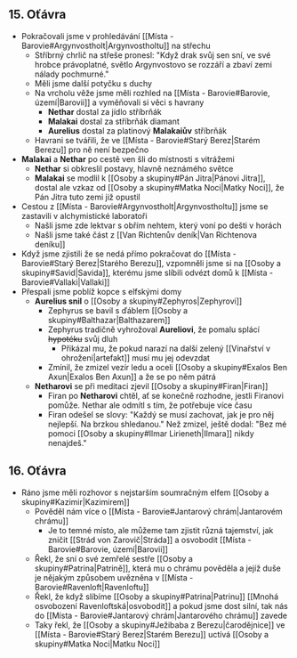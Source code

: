 ## 15. Oťávra
- Pokračovali jsme v prohledávání [[Místa - Barovie#Argynvostholt|Argynvostholtu]] na střechu
	- Stříbrný chrlič na střeše pronesl: "Když drak svůj sen sní, ve své hrobce právoplatné, světlo Argynvostovo se rozzáří a zbaví zemi nálady pochmurné."
	- Měli jsme další potyčku s duchy
	- Na vrcholu věže jsme měli rozhled na [[Místa - Barovie#Barovie, území|Barovii]] a vyměňovali si věci s havrany
		- **Nethar** dostal za jídlo stříbrňák
		- **Malakai** dostal za stříbrňák diamant
		- **Aurelius** dostal za platinový **Malakaiův** stříbrňák
	- Havrani se tvářili, že ve [[Místa - Barovie#Starý Berez|Starém Berezu]] pro ně není bezpečno
- **Malakai** a **Nethar** po cestě ven šli do místnosti s vitrážemi
	- **Nethar** si obkreslil postavy, hlavně neznámého světce
	- **Malakai** se modlil k [[Osoby a skupiny#Pán Jitra|Pánovi Jitra]], dostal ale vzkaz od [[Osoby a skupiny#Matka Noci|Matky Noci]], že Pán Jitra tuto zemi již opustil
- Cestou z [[Místa - Barovie#Argynvostholt|Argynvostholtu]] jsme se zastavili v alchymistické laboratoři
	- Našli jsme zde lektvar s obřím nehtem, který voní po dešti v horách
	- Našli jsme také část z [[Van Richtenův deník|Van Richtenova deníku]]
- Když jsme zjistili že se nedá přímo pokračovat do [[Místa - Barovie#Starý Berez|Starého Berezu]], vzpomněli jsme si na [[Osoby a skupiny#Savid|Savida]], kterému jsme slíbili odvézt domů k [[Místa - Barovie#Vallaki|Vallaki]]
- Přespali jsme poblíž kopce s elfskými domy
	- **Aurelius snil** o [[Osoby a skupiny#Zephyros|Zephyrovi]]
		- Zephyrus se bavil s ďáblem [[Osoby a skupiny#Balthazar|Balthazarem]]
		- Zephyrus tradičně vyhrožoval **Aureliovi**, že pomalu splácí ~~hypotéku~~ svůj dluh
			- Přikázal mu, že pokud narazí na další zelený [[Vinařství v ohrožení|artefakt]] musí mu jej odevzdat
		- Zmínil, že zmizel vezír ledu a oceli [[Osoby a skupiny#Exalos Ben Axun|Exalos Ben Axun]] a že se po něm pátrá
	- **Netharovi** se při meditaci zjevil [[Osoby a skupiny#Firan|Firan]]
		- Firan po **Netharovi** chtěl, ať se konečně rozhodne, jestli Firanovi pomůže. Nethar ale odmítl s tím, že potřebuje více času
		- Firan odešel se slovy: "Každý se musí zachovat, jak je pro něj nejlepší. Na brzkou shledanou." Než zmizel, ještě dodal: "Bez mé pomoci [[Osoby a skupiny#Ilmar Lirieneth|Ilmara]] nikdy nenajdeš."
## 16. Oťávra
- Ráno jsme měli rozhovor s nejstarším soumračným elfem [[Osoby a skupiny#Kazimir|Kazimirem]]
	- Pověděl nám více o [[Místa - Barovie#Jantarový chrám|Jantarovém chrámu]]
		- Je to temné místo, ale můžeme tam zjistit různá tajemství, jak zničit [[Strád von Zarovič|Stráda]] a osvobodit [[Místa - Barovie#Barovie, území|Barovii]] 
	- Řekl, že sní o své zemřelé sestře [[Osoby a skupiny#Patrina|Patrině]], která mu o chrámu pověděla a jejíž duše je nějakým způsobem uvězněna v [[Místa - Barovie#Ravenloft|Ravenloftu]]
	- Řekl, že když slíbíme [[Osoby a skupiny#Patrina|Patrinu]] [[Mnohá osvobození Ravenloftská|osvobodit]] a pokud jsme dost silní, tak nás do [[Místa - Barovie#Jantarový chrám|Jantarového chrámu]] zavede
	- Taky řekl, že [[Osoby a skupiny#Ježibaba z Berezu|čarodějnice]] ve [[Místa - Barovie#Starý Berez|Starém Berezu]] uctívá [[Osoby a skupiny#Matka Noci|Matku Noci]]